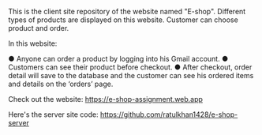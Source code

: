 This is the client site repository of the website named "E-shop". Different types of products are displayed on this website. Customer can choose product and order.

In this website:

● Anyone can order a product by logging into his Gmail account.
● Customers can see their product before checkout.
● After checkout, order detail will save to the database and the customer can see his ordered items and details on the ‘orders’ page.

Check out the website: https://e-shop-assignment.web.app

Here's the server site code: https://github.com/ratulkhan1428/e-shop-server
